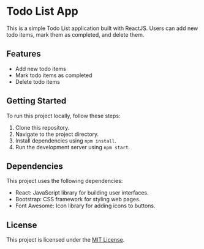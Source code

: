 # Todo List App

This is a simple Todo List application built with ReactJS. Users can add new todo items, mark them as completed, and delete them.

## Features

- Add new todo items
- Mark todo items as completed
- Delete todo items

## Getting Started

To run this project locally, follow these steps:

1. Clone this repository.
2. Navigate to the project directory.
3. Install dependencies using `npm install`.
4. Run the development server using `npm start`.

## Dependencies

This project uses the following dependencies:

- React: JavaScript library for building user interfaces.
- Bootstrap: CSS framework for styling web pages.
- Font Awesome: Icon library for adding icons to buttons.

## License

This project is licensed under the [MIT License](LICENSE).
